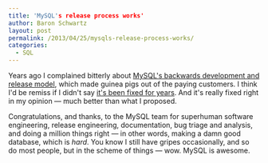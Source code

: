 ```yaml
---
title: 'MySQL's release process works'
author: Baron Schwartz
layout: post
permalink: /2013/04/25/mysqls-release-process-works/
categories:
  - SQL
---
```

Years ago I complained bitterly about [MySQL's backwards development and release model][1], which made guinea pigs out of the paying customers. I think I'd be remiss if I didn't say [it's been fixed for years][2]. And it's really fixed right in my opinion &#8212; much better than what I proposed.

Congratulations, and thanks, to the MySQL team for superhuman software engineering, release engineering, documentation, bug triage and analysis, and doing a million things right &#8212; in other words, making a damn good database, which is *hard*. You know I still have gripes occasionally, and so do most people, but in the scheme of things &#8212; wow. MySQL is awesome.

 [1]: http://www.xaprb.com/blog/2007/08/12/what-would-make-me-buy-mysql-enterprise/ "What would make me buy MySQL Enterprise?"
 [2]: http://insidemysql.com/the-milestone-release-model-revisited/
